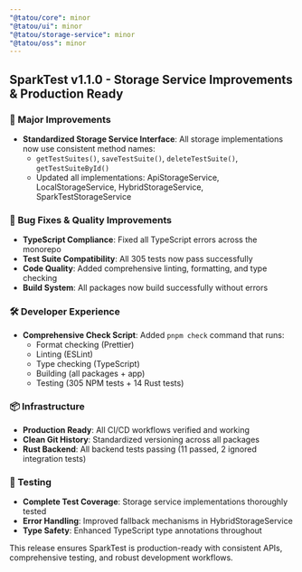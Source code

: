 ```yaml
---
"@tatou/core": minor
"@tatou/ui": minor
"@tatou/storage-service": minor
"@tatou/oss": minor
---
```


## SparkTest v1.1.0 - Storage Service Improvements & Production Ready

### 🚀 Major Improvements

- **Standardized Storage Service Interface**: All storage implementations now use consistent method names:
  - `getTestSuites()`, `saveTestSuite()`, `deleteTestSuite()`, `getTestSuiteById()`
  - Updated all implementations: ApiStorageService, LocalStorageService, HybridStorageService, SparkTestStorageService

### 🔧 Bug Fixes & Quality Improvements

- **TypeScript Compliance**: Fixed all TypeScript errors across the monorepo
- **Test Suite Compatibility**: All 305 tests now pass successfully
- **Code Quality**: Added comprehensive linting, formatting, and type checking
- **Build System**: All packages now build successfully without errors

### 🛠️ Developer Experience

- **Comprehensive Check Script**: Added `pnpm check` command that runs:
  - Format checking (Prettier)
  - Linting (ESLint)
  - Type checking (TypeScript)
  - Building (all packages + app)
  - Testing (305 NPM tests + 14 Rust tests)

### 📦 Infrastructure

- **Production Ready**: All CI/CD workflows verified and working
- **Clean Git History**: Standardized versioning across all packages
- **Rust Backend**: All backend tests passing (11 passed, 2 ignored integration tests)

### 🧪 Testing

- **Complete Test Coverage**: Storage service implementations thoroughly tested
- **Error Handling**: Improved fallback mechanisms in HybridStorageService
- **Type Safety**: Enhanced TypeScript type annotations throughout

This release ensures SparkTest is production-ready with consistent APIs, comprehensive testing, and robust development workflows.
